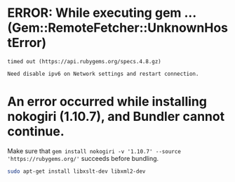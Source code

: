 # ERROR:  While executing gem ... (Gem::RemoteFetcher::UnknownHostError)
    timed out (https://api.rubygems.org/specs.4.8.gz)  

    Need disable ipv6 on Network settings and restart connection.


# An error occurred while installing nokogiri (1.10.7), and Bundler cannot continue.
Make sure that `gem install nokogiri -v '1.10.7' --source 'https://rubygems.org/'` succeeds before bundling.

```sh
sudo apt-get install libxslt-dev libxml2-dev
```